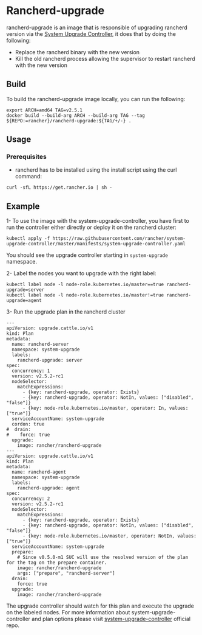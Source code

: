 # Rancherd-upgrade

rancherd-upgrade is an image that is responsible of upgrading rancherd version via the [System Upgrade Controller](https://github.com/rancher/system-upgrade-controller), it does that by doing the following:

- Replace the rancherd binary with the new version
- Kill the old rancherd process allowing the supervisor to restart rancherd with the new version

## Build

To build the rancherd-upgrade image locally, you can run the following:

```
export ARCH=amd64 TAG=v2.5.1
docker build --build-arg ARCH --build-arg TAG --tag ${REPO:=rancher}/rancherd-upgrade:${TAG/+/-} .
```

## Usage

### Prerequisites

- rancherd has to be installed using the install script using the curl command:
```
curl -sfL https://get.rancher.io | sh -
```

## Example

1- To use the image with the system-upgrade-controller, you have first to run the controller either directly or deploy it on the rancherd cluster:

```
kubectl apply -f https://raw.githubusercontent.com/rancher/system-upgrade-controller/master/manifests/system-upgrade-controller.yaml
```

You should see the upgrade controller starting in `system-upgrade` namespace.

2- Label the nodes you want to upgrade with the right label:
```
kubectl label node -l node-role.kubernetes.io/master==true rancherd-upgrade=server
kubectl label node -l node-role.kubernetes.io/master!=true rancherd-upgrade=agent
```

3- Run the upgrade plan in the rancherd cluster

```
---
apiVersion: upgrade.cattle.io/v1
kind: Plan
metadata:
  name: rancherd-server
  namespace: system-upgrade
  labels:
    rancherd-upgrade: server
spec:
  concurrency: 1
  version: v2.5.2-rc1
  nodeSelector:
    matchExpressions:
      - {key: rancherd-upgrade, operator: Exists}
      - {key: rancherd-upgrade, operator: NotIn, values: ["disabled", "false"]}
      - {key: node-role.kubernetes.io/master, operator: In, values: ["true"]}
  serviceAccountName: system-upgrade
  cordon: true
#  drain:
#    force: true
  upgrade:
    image: rancher/rancherd-upgrade
---
apiVersion: upgrade.cattle.io/v1
kind: Plan
metadata:
  name: rancherd-agent
  namespace: system-upgrade
  labels:
    rancherd-upgrade: agent
spec:
  concurrency: 2
  version: v2.5.2-rc1
  nodeSelector:
    matchExpressions:
      - {key: rancherd-upgrade, operator: Exists}
      - {key: rancherd-upgrade, operator: NotIn, values: ["disabled", "false"]}
      - {key: node-role.kubernetes.io/master, operator: NotIn, values: ["true"]}
  serviceAccountName: system-upgrade
  prepare:
    # Since v0.5.0-m1 SUC will use the resolved version of the plan for the tag on the prepare container.
    image: rancher/rancherd-upgrade
    args: ["prepare", "rancherd-server"]
  drain:
    force: true
  upgrade:
    image: rancher/rancherd-upgrade
``` 

The upgrade controller should watch for this plan and execute the upgrade on the labeled nodes. For more information about system-upgrade-controller and plan options please visit [system-upgrade-controller](https://github.com/rancher/system-upgrade-controller) official repo.

